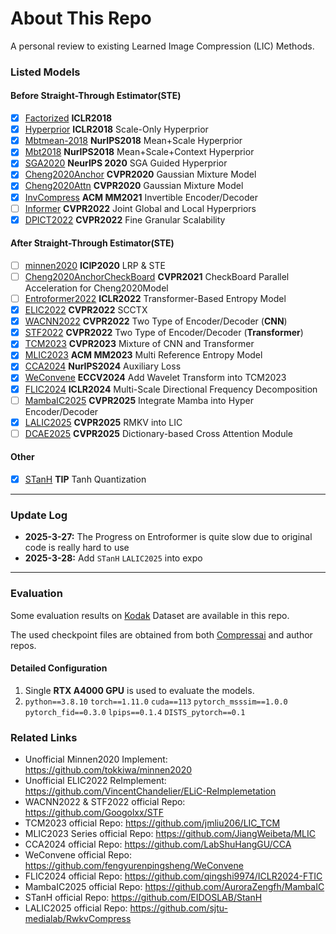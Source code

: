 # About This Repo

A personal review to existing Learned Image Compression (LIC) Methods. 

### Listed Models

#### Before Straight-Through Estimator(STE)
- [x] [Factorized](http://arxiv.org/pdf/1802.01436) **ICLR2018**
- [x] [Hyperprior](http://arxiv.org/pdf/1802.01436) **ICLR2018** Scale-Only Hyperprior
- [x] [Mbtmean-2018](http://arxiv.org/pdf/1809.02736) **NurIPS2018** Mean+Scale Hyperprior
- [x] [Mbt2018](http://arxiv.org/pdf/1809.02736) **NurIPS2018** Mean+Scale+Context Hyperprior
- [x] [SGA2020](http://arxiv.org/pdf/2006.04240) **NeurIPS 2020** SGA Guided Hyperprior
- [x] [Cheng2020Anchor](http://arxiv.org/pdf/2001.01568) **CVPR2020** Gaussian Mixture Model
- [x] [Cheng2020Attn](http://arxiv.org/pdf/2001.01568) **CVPR2020** Gaussian Mixture Model
- [x] [InvCompress](https://dl.acm.org/doi/10.1145/3474085.3475213) **ACM MM2021** Invertible Encoder/Decoder
- [ ] [Informer](https://openaccess.thecvf.com/content/CVPR2022/html/Kim_Joint_Global_and_Local_Hierarchical_Priors_for_Learned_Image_Compression_CVPR_2022_paper.html) **CVPR2022** Joint Global and Local Hyperpriors
- [x] [DPICT2022](https://ieeexplore.ieee.org/document/9879330/) **CVPR2022** Fine Granular Scalability

#### After Straight-Through Estimator(STE)
- [ ] [minnen2020](https://ieeexplore.ieee.org/document/9190935/) **ICIP2020** LRP & STE
- [ ] [Cheng2020AnchorCheckBoard](http://arxiv.org/pdf/2103.15306) **CVPR2021** CheckBoard Parallel Acceleration for Cheng2020Model
- [ ] [Entroformer2022](http://arxiv.org/pdf/2202.05492) **ICLR2022** Transformer-Based Entropy Model
- [x] [ELIC2022](http://arxiv.org/pdf/2203.10886) **CVPR2022** SCCTX 
- [x] [WACNN2022](https://ieeexplore.ieee.org/document/9878760/) **CVPR2022** Two Type of Encoder/Decoder (**CNN**)
- [x] [STF2022](https://ieeexplore.ieee.org/document/9878760/) **CVPR2022** Two Type of Encoder/Decoder (**Transformer**)
- [x] [TCM2023](https://ieeexplore.ieee.org/document/10204195/) **CVPR2023** Mixture of CNN and Transformer
- [x] [MLIC2023](https://dl.acm.org/doi/10.1145/3581783.3611694) **ACM MM2023** Multi Reference Entropy Model
- [x] [CCA2024](https://arxiv.org/pdf/2410.04847) **NurIPS2024** Auxiliary Loss
- [x] [WeConvene](http://arxiv.org/pdf/2407.09983) **ECCV2024** Add Wavelet Transform into TCM2023
- [x] [FLIC2024](http://arxiv.org/pdf/2501.13751) **ICLR2024** Multi-Scale Directional Frequency Decomposition
- [ ] [MambaIC2025](https://arxiv.org/pdf/2503.12461) **CVPR2025** Integrate Mamba into Hyper Encoder/Decoder
- [x] [LALIC2025](https://arxiv.org/pdf/2502.05741) **CVPR2025** RMKV into LIC
- [ ] [DCAE2025](https://arxiv.org/pdf/2504.00496) **CVPR2025** Dictionary-based Cross Attention Module

#### Other
- [x] [STanH](http://arxiv.org/pdf/2410.00557) **TIP** Tanh Quantization

---
### Update Log
- **2025-3-27:** The Progress on Entroformer is quite slow due to original code is really hard to use 
- **2025-3-28:** Add `STanH` `LALIC2025` into expo
---
### Evaluation
Some evaluation results on [Kodak](https://r0k.us/graphics/kodak/) Dataset are available in this repo.

The used checkpoint files are obtained from both [Compressai](https://github.com/InterDigitalInc/CompressAI) and author repos.

#### Detailed Configuration
1. Single **RTX A4000 GPU** is used to evaluate the models.
2. `python==3.8.10` `torch==1.11.0` `cuda==113` `pytorch_msssim==1.0.0` `pytorch_fid==0.3.0` `lpips==0.1.4` `DISTS_pytorch==0.1`

### Related Links
* Unofficial Minnen2020 Implement: https://github.com/tokkiwa/minnen2020
* Unofficial ELIC2022 ReImplement: https://github.com/VincentChandelier/ELiC-ReImplemetation
* WACNN2022 & STF2022 official Repo: https://github.com/Googolxx/STF
* TCM2023 official Repo: https://github.com/jmliu206/LIC_TCM
* MLIC2023 Series official Repo: https://github.com/JiangWeibeta/MLIC
* CCA2024 official Repo: https://github.com/LabShuHangGU/CCA
* WeConvene official Repo: https://github.com/fengyurenpingsheng/WeConvene
* FLIC2024 official Repo: https://github.com/qingshi9974/ICLR2024-FTIC
* MambaIC2025 official Repo: https://github.com/AuroraZengfh/MambaIC
* STanH official Repo: https://github.com/EIDOSLAB/StanH
* LALIC2025 official Repo: https://github.com/sjtu-medialab/RwkvCompress